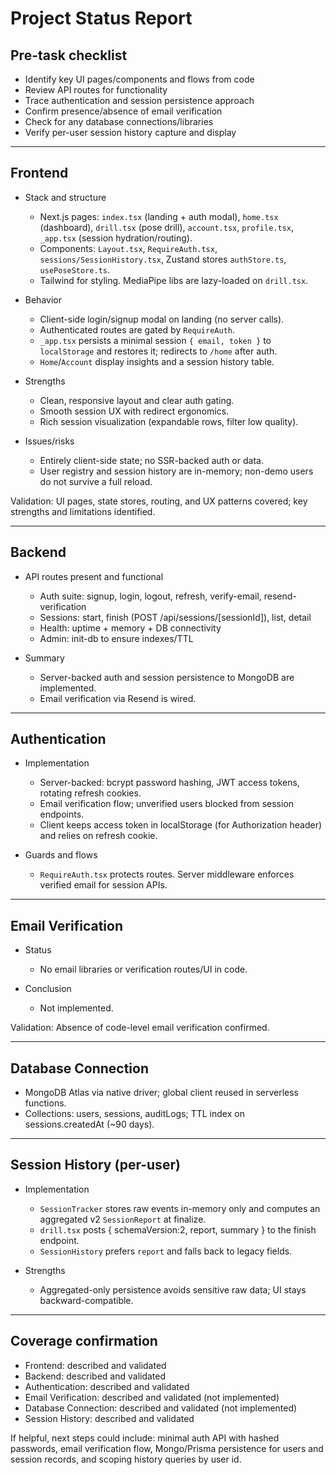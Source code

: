 # Project Status Report

## Pre-task checklist
- Identify key UI pages/components and flows from code
- Review API routes for functionality
- Trace authentication and session persistence approach
- Confirm presence/absence of email verification
- Check for any database connections/libraries
- Verify per-user session history capture and display

---

## Frontend

- Stack and structure
  - Next.js pages: `index.tsx` (landing + auth modal), `home.tsx` (dashboard), `drill.tsx` (pose drill), `account.tsx`, `profile.tsx`, `_app.tsx` (session hydration/routing).
  - Components: `Layout.tsx`, `RequireAuth.tsx`, `sessions/SessionHistory.tsx`, Zustand stores `authStore.ts`, `usePoseStore.ts`.
  - Tailwind for styling. MediaPipe libs are lazy-loaded on `drill.tsx`.

- Behavior
  - Client-side login/signup modal on landing (no server calls).
  - Authenticated routes are gated by `RequireAuth`.
  - `_app.tsx` persists a minimal session `{ email, token }` to `localStorage` and restores it; redirects to `/home` after auth.
  - `Home`/`Account` display insights and a session history table.

- Strengths
  - Clean, responsive layout and clear auth gating.
  - Smooth session UX with redirect ergonomics.
  - Rich session visualization (expandable rows, filter low quality).

- Issues/risks
  - Entirely client-side state; no SSR-backed auth or data.
  - User registry and session history are in-memory; non-demo users do not survive a full reload.

Validation: UI pages, state stores, routing, and UX patterns covered; key strengths and limitations identified.

---

## Backend

- API routes present and functional
  - Auth suite: signup, login, logout, refresh, verify-email, resend-verification
  - Sessions: start, finish (POST /api/sessions/[sessionId]), list, detail
  - Health: uptime + memory + DB connectivity
  - Admin: init-db to ensure indexes/TTL

- Summary
  - Server-backed auth and session persistence to MongoDB are implemented.
  - Email verification via Resend is wired.

---

## Authentication

- Implementation
  - Server-backed: bcrypt password hashing, JWT access tokens, rotating refresh cookies.
  - Email verification flow; unverified users blocked from session endpoints.
  - Client keeps access token in localStorage (for Authorization header) and relies on refresh cookie.

- Guards and flows
  - `RequireAuth.tsx` protects routes. Server middleware enforces verified email for session APIs.

---

## Email Verification

- Status
  - No email libraries or verification routes/UI in code.

- Conclusion
  - Not implemented.

Validation: Absence of code-level email verification confirmed.

---

## Database Connection

- MongoDB Atlas via native driver; global client reused in serverless functions.
- Collections: users, sessions, auditLogs; TTL index on sessions.createdAt (~90 days).

---

## Session History (per-user)

- Implementation
  - `SessionTracker` stores raw events in-memory only and computes an aggregated v2 `SessionReport` at finalize.
  - `drill.tsx` posts { schemaVersion:2, report, summary } to the finish endpoint.
  - `SessionHistory` prefers `report` and falls back to legacy fields.

- Strengths
  - Aggregated-only persistence avoids sensitive raw data; UI stays backward-compatible.

---

## Coverage confirmation
- Frontend: described and validated
- Backend: described and validated
- Authentication: described and validated
- Email Verification: described and validated (not implemented)
- Database Connection: described and validated (not implemented)
- Session History: described and validated

If helpful, next steps could include: minimal auth API with hashed passwords, email verification flow, Mongo/Prisma persistence for users and session records, and scoping history queries by user id.
